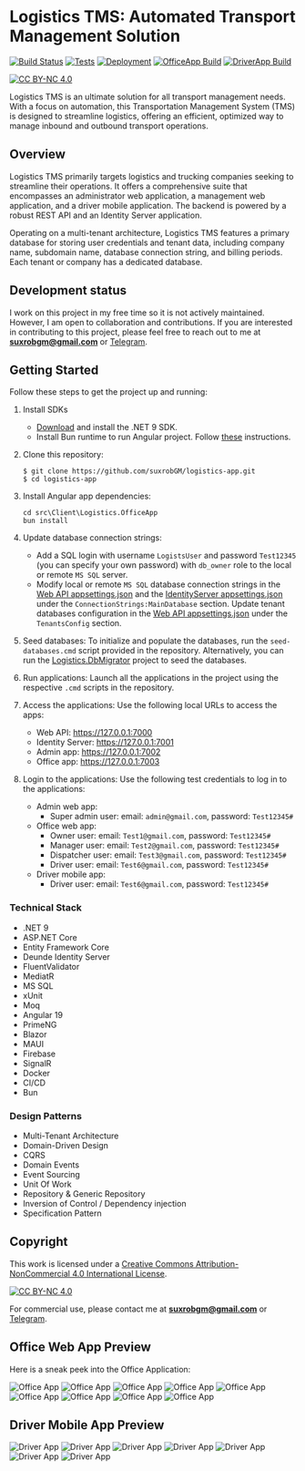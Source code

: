 # Logistics TMS: Automated Transport Management Solution

[![Build Status](https://github.com/suxrobgm/logistics-app/actions/workflows/dotnet-build.yml/badge.svg)](https://github.com/suxrobgm/logistics-app/actions/workflows/dotnet-build.yml)
[![Tests](https://github.com/suxrobgm/logistics-app/actions/workflows/dotnet-test.yml/badge.svg)](https://github.com/suxrobgm/logistics-app/actions/workflows/dotnet-test.yml)
[![Deployment](https://github.com/suxrobgm/logistics-app/actions/workflows/deploy-ftp.yml/badge.svg)](https://github.com/suxrobgm/logistics-app/actions/workflows/deploy-ftp.yml)
[![OfficeApp Build](https://github.com/suxrobgm/logistics-app/actions/workflows/officeapp-build.yml/badge.svg)](https://github.com/suxrobgm/logistics-app/actions/workflows/officeapp-build.yml)
[![DriverApp Build](https://github.com/suxrobgm/logistics-app/actions/workflows/driverapp-build.yml/badge.svg)](https://github.com/suxrobgm/logistics-app/actions/workflows/driverapp-build.yml)

[![CC BY-NC 4.0][cc-by-nc-shield]][cc-by-nc]

[cc-by-nc]: https://creativecommons.org/licenses/by-nc/4.0/
[cc-by-nc-image]: https://licensebuttons.net/l/by-nc/4.0/88x31.png
[cc-by-nc-shield]: https://img.shields.io/badge/License-CC%20BY--NC%204.0-lightgrey.svg

Logistics TMS is an ultimate solution for all transport management needs. With a focus on automation, this Transportation Management System (TMS) is designed to streamline logistics, offering an efficient, optimized way to manage inbound and outbound transport operations.

## Overview

Logistics TMS primarily targets logistics and trucking companies seeking to streamline their operations. It offers a comprehensive suite that encompasses an administrator web application, a management web application, and a driver mobile application. The backend is powered by a robust REST API and an Identity Server application.

Operating on a multi-tenant architecture, Logistics TMS features a primary database for storing user credentials and tenant data, including company name, subdomain name, database connection string, and billing periods. Each tenant or company has a dedicated database.

## Development status
I work on this project in my free time so it is not actively maintained. However, I am open to collaboration and contributions. If you are interested in contributing to this project, please feel free to reach out to me at **suxrobgm@gmail.com** or [Telegram](https://t.me/suxrobgm).

## Getting Started

Follow these steps to get the project up and running:

1. Install SDKs 
   - [Download](https://dotnet.microsoft.com/en-us/download/dotnet/9.0) and install the .NET 9 SDK. 
   - Install Bun runtime to run Angular project. Follow [these](https://bun.sh/docs/installation) instructions.

2. Clone this repository: 
    ```
    $ git clone https://github.com/suxrobGM/logistics-app.git
    $ cd logistics-app
    ```

3. Install Angular app dependencies:
   ```
   cd src\Client\Logistics.OfficeApp
   bun install
   ```

4. Update database connection strings:
   - Add a SQL login with username `LogistsUser` and password `Test12345` (you can specify your own password) with `db_owner` role to the local or remote `MS SQL` server. 
   - Modify local or remote `MS SQL` database connection strings in the [Web API appsettings.json](./src/Presentation/Logistics.API/appsettings.json) and the [IdentityServer appsettings.json](./src/Presentation/Logistics.IdentityServer/appsettings.json) under the `ConnectionStrings:MainDatabase` section. Update tenant databases configuration in the [Web API appsettings.json](./src/Presentation/Logistics.API/appsettings.json) under the `TenantsConfig` section.

5. Seed databases:
   To initialize and populate the databases, run the `seed-databases.cmd` script provided in the repository.
   Alternatively, you can run the [Logistics.DbMigrator](./src/Presentation/Logistics.DbMigrator) project to seed the databases.

6. Run applications:
   Launch all the applications in the project using the respective `.cmd` scripts in the repository.

7. Access the applications:
   Use the following local URLs to access the apps:
    - Web API: https://127.0.0.1:7000
    - Identity Server: https://127.0.0.1:7001
    - Admin app: https://127.0.0.1:7002
    - Office app: https://127.0.0.1:7003

8. Login to the applications:
   Use the following test credentials to log in to the applications:
    - Admin web app: 
      - Super admin user: email: `admin@gmail.com`, password: `Test12345#`
    - Office web app:
      - Owner user: email: `Test1@gmail.com`, password: `Test12345#`
      - Manager user: email: `Test2@gmail.com`, password: `Test12345#`
      - Dispatcher user: email: `Test3@gmail.com`, password: `Test12345#`
      - Driver user: email: `Test6@gmail.com`, password: `Test12345#`
    - Driver mobile app:
      - Driver user: email: `Test6@gmail.com`, password: `Test12345#`

### Technical Stack
- .NET 9
- ASP.NET Core
- Entity Framework Core
- Deunde Identity Server
- FluentValidator
- MediatR
- MS SQL
- xUnit
- Moq
- Angular 19
- PrimeNG
- Blazor
- MAUI
- Firebase
- SignalR
- Docker
- CI/CD
- Bun

### Design Patterns
- Multi-Tenant Architecture
- Domain-Driven Design
- CQRS
- Domain Events
- Event Sourcing
- Unit Of Work
- Repository & Generic Repository
- Inversion of Control / Dependency injection
- Specification Pattern

## Copyright
This work is licensed under a
[Creative Commons Attribution-NonCommercial 4.0 International License][cc-by-nc].

[![CC BY-NC 4.0][cc-by-nc-image]][cc-by-nc]

For commercial use, please contact me at **suxrobgm@gmail.com** or [Telegram](https://t.me/suxrobgm).

## Office Web App Preview
Here is a sneak peek into the Office Application:

![Office App](./docs/office_app_1.jpg?raw=true)
![Office App](./docs/office_app_2.jpg?raw=true)
![Office App](./docs/office_app_3.jpg?raw=true)
![Office App](./docs/office_app_4.jpg?raw=true)
![Office App](./docs/office_app_5.jpg?raw=true)
![Office App](./docs/office_app_6.jpg?raw=true)
![Office App](./docs/office_app_7.jpg?raw=true)
![Office App](./docs/office_app_8.jpg?raw=true)
![Office App](./docs/office_app_9.jpg?raw=true)


## Driver Mobile App Preview
![Driver App](./docs/driver_app_1.jpg?raw=true)
![Driver App](./docs/driver_app_2.jpg?raw=true)
![Driver App](./docs/driver_app_3.jpg?raw=true)
![Driver App](./docs/driver_app_4.jpg?raw=true)
![Driver App](./docs/driver_app_5.jpg?raw=true)
![Driver App](./docs/driver_app_6.jpg?raw=true)
![Driver App](./docs/driver_app_7.jpg?raw=true)
